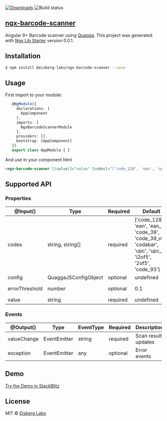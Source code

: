 [![Downloads](http://img.shields.io/npm/dm/@eisberg-labs/ngx-barcode-scanner.svg)](https://npmjs.org/package/@eisberg-labs/ngx-barcode-scanner)
![Build status](https://github.com/eisberg-labs/ngx-barcode-scanner/actions/workflows/ci/badge.svg)
## [ngx-barcode-scanner](https://github.com/eisberg-labs/ngx-barcode-scanner)

Angular 9+ Barcode scanner using [Quagga](https://github.com/ericblade/quagga2).
This project was generated with [Ngx Lib Starter](https://github.com/eisberg-labs/ngx-lib-starter) version 0.0.1.


## Installation

```sh
$ npm install @eisberg-labs/ngx-barcode-scanner --save
```

## Usage
First import to your module:
```typescript
   @NgModule({
     declarations: [
       AppComponent
     ],
     imports: [
       NgxBarcodeScannerModule
     ],
     providers: [],
     bootstrap: [AppComponent]
   })
   export class AppModule { }

```
And use in your component html
```html
<ngx-barcode-scanner [(value)]="value" [codes]="['code_128', 'ean', 'upc', 'upc_e', 'ean_8']" [errorThreshold]="0.1" (exception)="onError($event)"></ngx-barcode-scanner>
```

Supported API
---
### Properties

@Input() | Type | Required|Default|Description
---------|------|---------|-------|-------
codes | string, string[]| required | ['code_128', 'ean', 'ean_8', 'code_39', 'code_39_vin', 'codabar', 'upc', 'upc_e', 'i2of5', '2of5', 'code_93'] | Type of barcode algorithm to detect. Supported are *code_128*,*ean*,*ean_8*,*code_39*,*code_39_vin*,*codabar*,*upc*,*upc_e*,*i2of5*,*2of5*,*code_93*. Be aware that more codes you define, more possible false positives, and it might take longer to detect a barcode.
config | QuaggaJSConfigObject | optional | undefined | Optional [quagga](https://github.com/ericblade/quagga2/blob/253aa01999d0e4a912ca33b119c91fd15cd0294b/type-definitions/quagga.d.ts) config object (Define camera device id, media constraints ...).
errorThreshold | number | optional | 0.1 | Defines threshold of scan detect accuracy. Smaller the value, smaller chance of false positives.
value | string | required | undefined | Scan result outputs to value.

### Events

@Output() | Type | EventType | Required | Description
----------|------|-----------|----------|------------
valueChange | EventEmitter | string | required | Scan result updates
exception | EventEmitter | any | optional | Error events
## Demo
[Try the Demo in StackBlitz](https://stackblitz.com/edit/ngx-barcode-scanner-demo)

## License
MIT © [Eisberg Labs](http://www.eisberg-labs.com)
